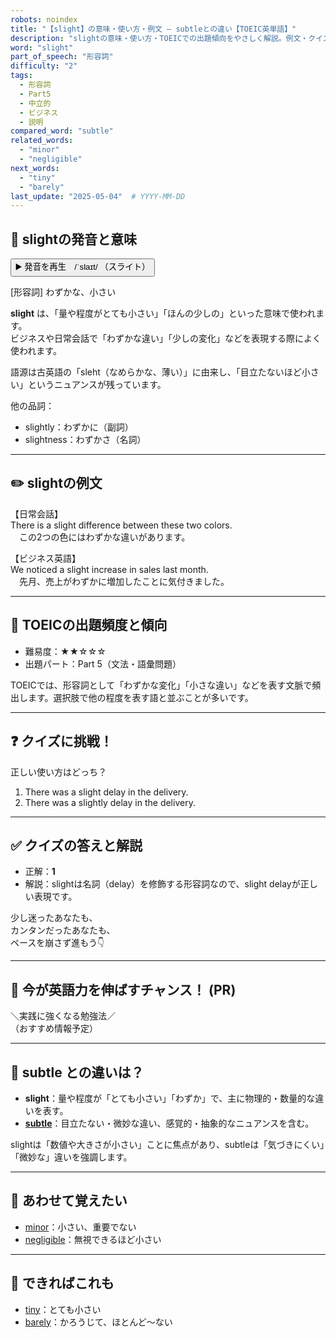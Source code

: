 ```yaml
---
robots: noindex
title: "【slight】の意味・使い方・例文 ― subtleとの違い【TOEIC英単語】"
description: "slightの意味・使い方・TOEICでの出題傾向をやさしく解説。例文・クイズ付きでsubtleとの違いもわかりやすく学べます。"
word: "slight"
part_of_speech: "形容詞"
difficulty: "2"
tags:
  - 形容詞
  - Part5
  - 中立的
  - ビジネス
  - 説明
compared_word: "subtle"
related_words:
  - "minor"
  - "negligible"
next_words:
  - "tiny"
  - "barely"
last_update: "2025-05-04"  # YYYY-MM-DD
---
```


## 🔰 slightの発音と意味

<button class="play-audio" onclick="playTTS('slight')">
  <span class="play-audio-main">
    ▶️ 発音を再生　/ˈslaɪt/
  </span>
  <span class="play-audio-sub">
    （スライト）
  </span>
</button>

[形容詞] わずかな、小さい

**slight** は、「量や程度がとても小さい」「ほんの少しの」といった意味で使われます。  
ビジネスや日常会話で「わずかな違い」「少しの変化」などを表現する際によく使われます。

語源は古英語の「sleht（なめらかな、薄い）」に由来し、「目立たないほど小さい」というニュアンスが残っています。

他の品詞：  
- slightly：わずかに（副詞）
- slightness：わずかさ（名詞）

---

## ✏️ slightの例文

【日常会話】  
There is a slight difference between these two colors.  
　この2つの色にはわずかな違いがあります。

【ビジネス英語】  
We noticed a slight increase in sales last month.  
　先月、売上がわずかに増加したことに気付きました。

---

## 🎯 TOEICの出題頻度と傾向

- 難易度：★★☆☆☆
- 出題パート：Part 5（文法・語彙問題）

TOEICでは、形容詞として「わずかな変化」「小さな違い」などを表す文脈で頻出します。選択肢で他の程度を表す語と並ぶことが多いです。

---

## ❓ クイズに挑戦！

正しい使い方はどっち？

1. There was a slight delay in the delivery.  
2. There was a slightly delay in the delivery.

---

## ✅ クイズの答えと解説

- 正解：**1**
- 解説：slightは名詞（delay）を修飾する形容詞なので、slight delayが正しい表現です。

少し迷ったあなたも、  
カンタンだったあなたも、  
ペースを崩さず進もう👇️

---

## 🚀 今が英語力を伸ばすチャンス！ (PR)

<div class="info-center">
＼実践に強くなる勉強法／<br>  
（おすすめ情報予定）
</div>

---

## 🤔  subtle との違いは？

- **slight**：量や程度が「とても小さい」「わずか」で、主に物理的・数量的な違いを表す。
- **[subtle](/word/subtle/)**：目立たない・微妙な違い、感覚的・抽象的なニュアンスを含む。

slightは「数値や大きさが小さい」ことに焦点があり、subtleは「気づきにくい」「微妙な」違いを強調します。

---

## 🧩 あわせて覚えたい

- [minor](/word/minor/)：小さい、重要でない
- [negligible](/word/negligible/)：無視できるほど小さい

---

## 📖 できればこれも

- [tiny](/word/tiny/)：とても小さい
- [barely](/word/barely/)：かろうじて、ほとんど～ない

<!-- cvid: aid18_bid46 -->
